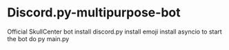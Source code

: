 # Discord.py-multipurpose-bot
Official SkullCenter bot
install discord.py
install emoji
install asyncio
to start the bot do py main.py
